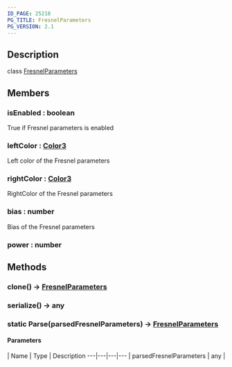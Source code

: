 ```yaml
---
ID_PAGE: 25218
PG_TITLE: FresnelParameters
PG_VERSION: 2.1
---
```

## Description

class [FresnelParameters](/classes/2.5/FresnelParameters)



## Members

### isEnabled : boolean

True if Fresnel parameters is enabled

### leftColor : [Color3](/classes/2.5/Color3)

Left color of the Fresnel parameters

### rightColor : [Color3](/classes/2.5/Color3)

RightColor of the Fresnel parameters

### bias : number

Bias of the Fresnel parameters

### power : number



## Methods

### clone() &rarr; [FresnelParameters](/classes/2.5/FresnelParameters)


### serialize() &rarr; any


### static Parse(parsedFresnelParameters) &rarr; [FresnelParameters](/classes/2.5/FresnelParameters)



#### Parameters
 | Name | Type | Description
---|---|---|---
 | parsedFresnelParameters | any |   

